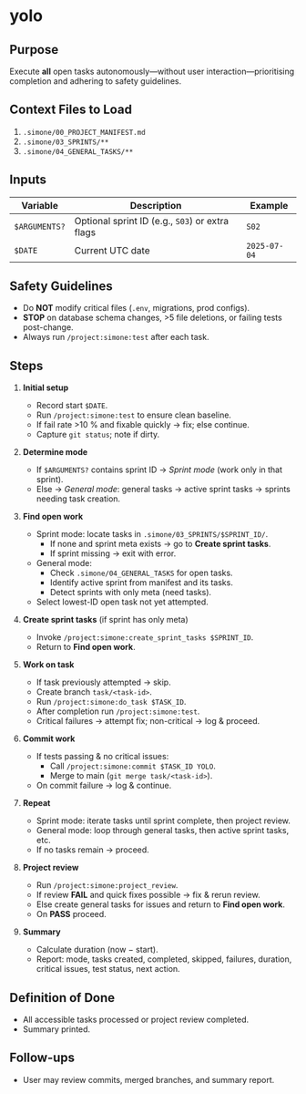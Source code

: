 # yolo

## Purpose
Execute **all** open tasks autonomously—without user interaction—prioritising completion and adhering to safety guidelines.

## Context Files to Load
1. `.simone/00_PROJECT_MANIFEST.md`
2. `.simone/03_SPRINTS/**`
3. `.simone/04_GENERAL_TASKS/**`

## Inputs
| Variable        | Description                                      | Example |
|-----------------|--------------------------------------------------|---------|
| `$ARGUMENTS?`   | Optional sprint ID (e.g., `S03`) or extra flags  | `S02`   |
| `$DATE`         | Current UTC date                                 | `2025-07-04` |

## Safety Guidelines
- Do **NOT** modify critical files (`.env`, migrations, prod configs).  
- **STOP** on database schema changes, >5 file deletions, or failing tests post-change.  
- Always run `/project:simone:test` after each task.

## Steps

1. **Initial setup**  
   - Record start `$DATE`.  
   - Run `/project:simone:test` to ensure clean baseline.  
   - If fail rate >10 % and fixable quickly → fix; else continue.  
   - Capture `git status`; note if dirty.

2. **Determine mode**  
   - If `$ARGUMENTS?` contains sprint ID → *Sprint mode* (work only in that sprint).  
   - Else → *General mode*: general tasks → active sprint tasks → sprints needing task creation.

3. **Find open work**  
   - Sprint mode: locate tasks in `.simone/03_SPRINTS/$SPRINT_ID/`.  
     - If none and sprint meta exists → go to **Create sprint tasks**.  
     - If sprint missing → exit with error.  
   - General mode:  
     - Check `.simone/04_GENERAL_TASKS` for open tasks.  
     - Identify active sprint from manifest and its tasks.  
     - Detect sprints with only meta (need tasks).  
   - Select lowest-ID open task not yet attempted.

4. **Create sprint tasks** (if sprint has only meta)  
   - Invoke `/project:simone:create_sprint_tasks $SPRINT_ID`.  
   - Return to **Find open work**.

5. **Work on task**  
   - If task previously attempted → skip.  
   - Create branch `task/<task-id>`.  
   - Run `/project:simone:do_task $TASK_ID`.  
   - After completion run `/project:simone:test`.  
   - Critical failures → attempt fix; non-critical → log & proceed.

6. **Commit work**  
   - If tests passing & no critical issues:  
     - Call `/project:simone:commit $TASK_ID YOLO`.  
     - Merge to main (`git merge task/<task-id>`).  
   - On commit failure → log & continue.

7. **Repeat**  
   - Sprint mode: iterate tasks until sprint complete, then project review.  
   - General mode: loop through general tasks, then active sprint tasks, etc.  
   - If no tasks remain → proceed.

8. **Project review**  
   - Run `/project:simone:project_review`.  
   - If review **FAIL** and quick fixes possible → fix & rerun review.  
   - Else create general tasks for issues and return to **Find open work**.  
   - On **PASS** proceed.

9. **Summary**  
   - Calculate duration (now − start).  
   - Report: mode, tasks created, completed, skipped, failures, duration, critical issues, test status, next action.

## Definition of Done
- All accessible tasks processed or project review completed.  
- Summary printed.

## Follow-ups
- User may review commits, merged branches, and summary report.
